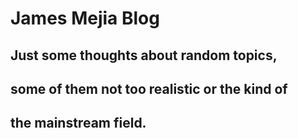 # James Mejia Blog

## Just some thoughts about random topics,
## some of them not too realistic or the kind of 
## the mainstream field.
